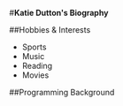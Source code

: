 #**Katie Dutton's Biography**

##Hobbies & Interests
  * Sports
  * Music
  * Reading
  * Movies

##Programming Background